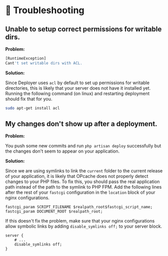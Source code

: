 # 🚨 Troubleshooting

## Unable to setup correct permissions for writable dirs.

**Problem:**

```bash
[RuntimeException]
Cant't set writable dirs with ACL.
```

**Solution:**

Since Deployer uses `acl` by default to set up permissions for writable directories, this is likely that your server does not have it installed yet. Running the following command (on linux) and restarting deployment should fix that for you.

```bash
sudo apt-get install acl
```

## My changes don't show up after a deployment.

**Problem:**

You push some new commits and run `php artisan deploy` successfully but the changes don't seem to appear on your application.

**Solution:**

Since we are using symlinks to link the `current` folder to the current release of your application, it is likely that OPcache does not properly detect changes to your PHP files. To fix this, you should pass the real application path instead of the path to the symlink to PHP FPM. Add the following lines after the rest of your `fastcgi` configuration in the `location` block of your nginx configurations.

```nginx
fastcgi_param SCRIPT_FILENAME $realpath_root$fastcgi_script_name;
fastcgi_param DOCUMENT_ROOT $realpath_root;
```

If this doesn't fix the problem, make sure that your nginx configurations allow symbolic links by adding `disable_symlinks off;` to your server block.

```nginx
server {
    # ...
    disable_symlinks off;
}
```